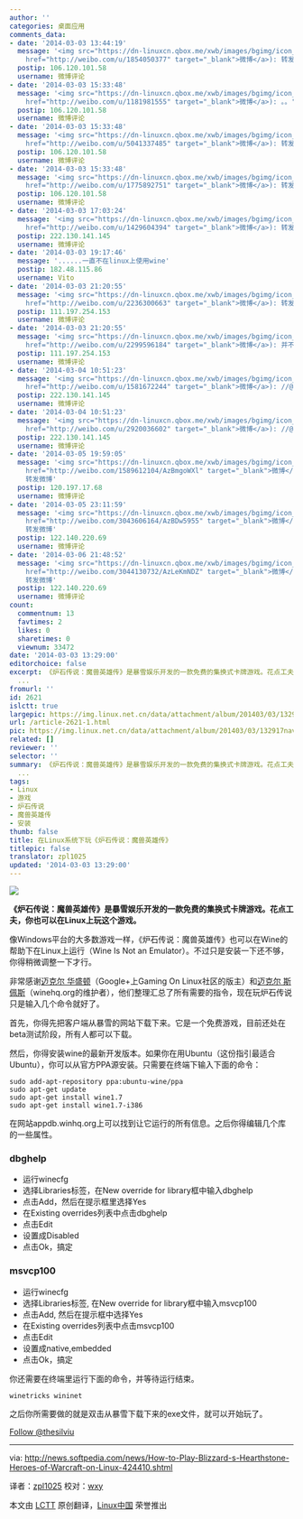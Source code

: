```yaml
---
author: ''
categories: 桌面应用
comments_data:
- date: '2014-03-03 13:44:19'
  message: '<img src="https://dn-linuxcn.qbox.me/xwb/images/bgimg/icon_logo.png" />Promise0628(<a
    href="http://weibo.com/u/1854050377" target="_blank">微博</a>): 转发微博'
  postip: 106.120.101.58
  username: 微博评论
- date: '2014-03-03 15:33:48'
  message: '<img src="https://dn-linuxcn.qbox.me/xwb/images/bgimg/icon_logo.png" />OleiLiya(<a
    href="http://weibo.com/u/1181981555" target="_blank">微博</a>): 。。'
  postip: 106.120.101.58
  username: 微博评论
- date: '2014-03-03 15:33:48'
  message: '<img src="https://dn-linuxcn.qbox.me/xwb/images/bgimg/icon_logo.png" />gamux(<a
    href="http://weibo.com/u/5041337485" target="_blank">微博</a>): 转发微博'
  postip: 106.120.101.58
  username: 微博评论
- date: '2014-03-03 15:33:48'
  message: '<img src="https://dn-linuxcn.qbox.me/xwb/images/bgimg/icon_logo.png" />robin006(<a
    href="http://weibo.com/u/1775892751" target="_blank">微博</a>): 转发微博'
  postip: 106.120.101.58
  username: 微博评论
- date: '2014-03-03 17:03:24'
  message: '<img src="https://dn-linuxcn.qbox.me/xwb/images/bgimg/icon_logo.png" />阿库满少爷(<a
    href="http://weibo.com/u/1429604394" target="_blank">微博</a>): 转发微博'
  postip: 222.130.141.145
  username: 微博评论
- date: '2014-03-03 19:17:46'
  message: '......一直不在linux上使用wine'
  postip: 182.48.115.86
  username: Vito
- date: '2014-03-03 21:20:55'
  message: '<img src="https://dn-linuxcn.qbox.me/xwb/images/bgimg/icon_logo.png" />斯尧尧(<a
    href="http://weibo.com/u/2236300663" target="_blank">微博</a>): 转发微博'
  postip: 111.197.254.153
  username: 微博评论
- date: '2014-03-03 21:20:55'
  message: '<img src="https://dn-linuxcn.qbox.me/xwb/images/bgimg/icon_logo.png" />杳合273(<a
    href="http://weibo.com/u/2299596184" target="_blank">微博</a>): 并不喜欢用wine'
  postip: 111.197.254.153
  username: 微博评论
- date: '2014-03-04 10:51:23'
  message: '<img src="https://dn-linuxcn.qbox.me/xwb/images/bgimg/icon_logo.png" />倔强的和煦(<a
    href="http://weibo.com/u/1581672244" target="_blank">微博</a>): //@斯尧尧: 转发微博'
  postip: 222.130.141.145
  username: 微博评论
- date: '2014-03-04 10:51:23'
  message: '<img src="https://dn-linuxcn.qbox.me/xwb/images/bgimg/icon_logo.png" />万花筒蛇姬1988(<a
    href="http://weibo.com/u/2920036602" target="_blank">微博</a>): //@斯尧尧: 转发微博'
  postip: 222.130.141.145
  username: 微博评论
- date: '2014-03-05 19:59:05'
  message: '<img src="https://dn-linuxcn.qbox.me/xwb/images/bgimg/icon_logo.png" />可爱多cherish(<a
    href="http://weibo.com/1589612104/AzBmgoWXl" target="_blank">微博</a>): //@gamux:
    转发微博'
  postip: 120.197.17.68
  username: 微博评论
- date: '2014-03-05 23:11:59'
  message: '<img src="https://dn-linuxcn.qbox.me/xwb/images/bgimg/icon_logo.png" />李春涛的美丽人生(<a
    href="http://weibo.com/3043606164/AzBDw5955" target="_blank">微博</a>): //@gamux:
    转发微博'
  postip: 122.140.220.69
  username: 微博评论
- date: '2014-03-06 21:48:52'
  message: '<img src="https://dn-linuxcn.qbox.me/xwb/images/bgimg/icon_logo.png" />翁红光2013(<a
    href="http://weibo.com/3044130732/AzLeKmNDZ" target="_blank">微博</a>): //@gamux:
    转发微博'
  postip: 122.140.220.69
  username: 微博评论
count:
  commentnum: 13
  favtimes: 2
  likes: 0
  sharetimes: 0
  viewnum: 33472
date: '2014-03-03 13:29:00'
editorchoice: false
excerpt: 《炉石传说：魔兽英雄传》是暴雪娱乐开发的一款免费的集换式卡牌游戏。花点工夫，你也可以在Linux上玩这个游戏。 像Windows平台的大多数游戏一样，《炉石传说：魔兽英雄传》也可以在Wine的帮助下在Linux上运行（Wine
  ...
fromurl: ''
id: 2621
islctt: true
largepic: https://img.linux.net.cn/data/attachment/album/201403/03/132917nav71au71vz77ma7.jpg
url: /article-2621-1.html
pic: https://img.linux.net.cn/data/attachment/album/201403/03/132917nav71au71vz77ma7.jpg.thumb.jpg
related: []
reviewer: ''
selector: ''
summary: 《炉石传说：魔兽英雄传》是暴雪娱乐开发的一款免费的集换式卡牌游戏。花点工夫，你也可以在Linux上玩这个游戏。 像Windows平台的大多数游戏一样，《炉石传说：魔兽英雄传》也可以在Wine的帮助下在Linux上运行（Wine
  ...
tags:
- Linux
- 游戏
- 炉石传说
- 魔兽英雄传
- 安装
thumb: false
title: 在Linux系统下玩《炉石传说：魔兽英雄传》
titlepic: false
translator: zpl1025
updated: '2014-03-03 13:29:00'
---
```


![](/data/attachment/album/201403/03/132917nav71au71vz77ma7.jpg)


**《炉石传说：魔兽英雄传》是暴雪娱乐开发的一款免费的集换式卡牌游戏。花点工夫，你也可以在Linux上玩这个游戏。**


像Windows平台的大多数游戏一样，《炉石传说：魔兽英雄传》也可以在Wine的帮助下在Linux上运行（Wine Is Not an Emulator）。不过只是安装一下还不够，你得稍微调整一下才行。


非常感谢[迈克尔 华盛顿](https://plus.google.com/u/0/106295000788676760101/posts/aYfwYEoThJw?cfem=1)（Google+上Gaming On Linux社区的版主）和[迈克尔 斯佩斯](http://appdb.winehq.org/objectManager.php?bShowAll=true&bIsQueue=false&bIsRejected=false&sClass=version&sTitle=&sReturnTo=&iId=29747)（winehq.org的维护者），他们整理汇总了所有需要的指令，现在玩炉石传说只是输入几个命令就好了。


首先，你得先把客户端从暴雪的网站下载下来。它是一个免费游戏，目前还处在beta测试阶段，所有人都可以下载。


然后，你得安装wine的最新开发版本。如果你在用Ubuntu（这份指引最适合Ubuntu），你可以从官方PPA源安装。只需要在终端下输入下面的命令：



```
sudo add-apt-repository ppa:ubuntu-wine/ppa
sudo apt-get update
sudo apt-get install wine1.7
sudo apt-get install wine1.7-i386

```

在网站appdb.winhq.org上可以找到让它运行的所有信息。之后你得编辑几个库的一些属性。


### dbghelp


* 运行winecfg
* 选择Libraries标签，在New override for library框中输入dbghelp
* 点击Add，然后在提示框里选择Yes
* 在Existing overrides列表中点击dbghelp
* 点击Edit
* 设置成Disabled
* 点击Ok，搞定


### msvcp100


* 运行winecfg
* 选择Libraries标签, 在New override for library框中输入msvcp100
* 点击Add, 然后在提示框中选择Yes
* 在Existing overrides列表中点击msvcp100
* 点击Edit
* 设置成native,embedded
* 点击Ok，搞定


你还需要在终端里运行下面的命令，并等待运行结束。



```
winetricks wininet

```

之后你所需要做的就是双击从暴雪下载下来的exe文件，就可以开始玩了。


[Follow @thesilviu](https://twitter.com/thesilviu)




---


via: <http://news.softpedia.com/news/How-to-Play-Blizzard-s-Hearthstone-Heroes-of-Warcraft-on-Linux-424410.shtml>


译者：[zpl1025](https://github.com/zpl1025) 校对：[wxy](https://github.com/wxy)


本文由 [LCTT](https://github.com/LCTT/TranslateProject) 原创翻译，[Linux中国](http://linux.cn/) 荣誉推出